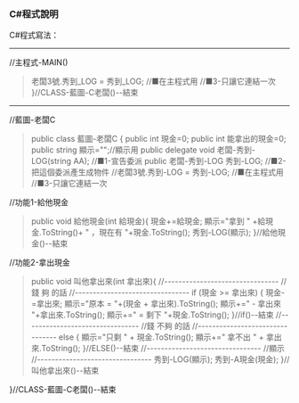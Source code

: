 ### C#程式說明

C#程式寫法：

---
//主程式-MAIN()
> 老闆3號.秀到_LOG = 秀到_LOG;		//■在主程式用	//■3-只讓它連結一次
}//CLASS-藍圖-C老闆()--結束

---
//藍圖-老闆C
> public class 藍圖-老闆C {
> public int 現金=0;
> public int 能拿出的現金=0;
> public string 顯示="";//顯示用
> public delegate void 老闆-秀到-LOG(string AA);	//■1-宣告委派
> public 老闆-秀到-LOG 秀到-LOG;					//■2-把這個委派產生成物件
> //老闆3號.秀到-LOG = 秀到-LOG;	//■在主程式用	//■3-只讓它連結一次

//功能1-給他現金
> public void 給他現金(int 給現金){
> 現金+=給現金;
> 顯示="拿到 " +給現金.ToString()+ " ，現在有 "+現金.ToString();
> 秀到-LOG(顯示);
> }//給他現金()--結束

//功能2-拿出現金
> public void 叫他拿出來(int 拿出來){
> //--------------------------------
> //錢 夠 的話
> //--------------------------------
> if (現金 >= 拿出來) {
> 現金-=拿出來;
> 顯示="原本 = "+(現金 + 拿出來).ToString();
> 顯示+=" - 拿出來 "+拿出來.ToString();
> 顯示+=" = 剩下 "+現金.ToString();
> }//if()--結束
> //--------------------------------
> //錢 不夠 的話
> //--------------------------------
> else {
> 顯示="只剩 " + 現金.ToString();
> 顯示+=" 拿不出 " + 拿出來.ToString();
> }//ELSE()--結束
> //--------------------------------
> //顯示
> //--------------------------------
> 秀到-LOG(顯示);
> 秀到-A現金(現金);
> }//叫他拿出來()--結束

}//CLASS-藍圖-C老闆()--結束



